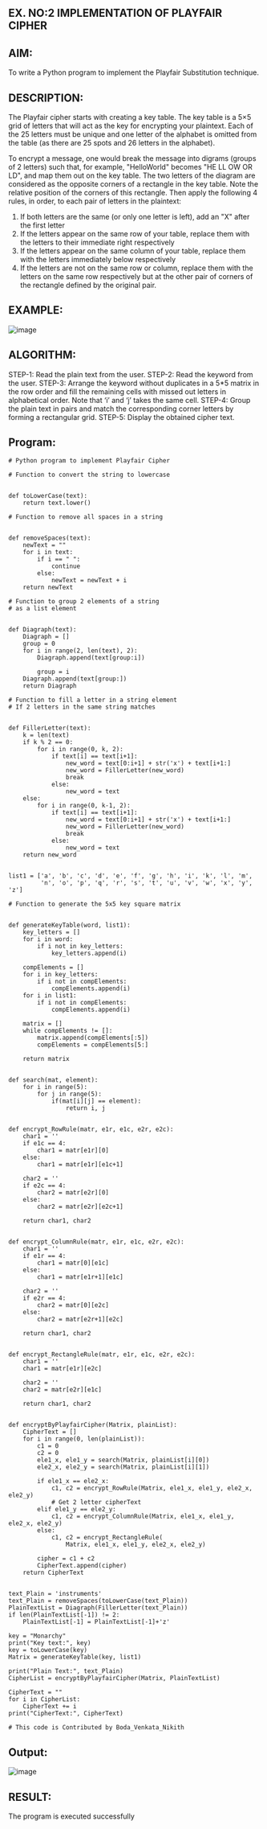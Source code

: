 ## EX. NO:2 IMPLEMENTATION OF PLAYFAIR CIPHER

 
## AIM:
To write a Python program to implement the Playfair Substitution technique.

## DESCRIPTION:

The Playfair cipher starts with creating a key table. The key table is a 5×5 grid of letters that will act as the key for encrypting your plaintext. Each of the 25 letters must be unique and one letter of the alphabet is omitted from the table (as there are 25 spots and 26 letters in the alphabet).

To encrypt a message, one would break the message into digrams (groups of 2 letters) such that, for example, "HelloWorld" becomes "HE LL OW OR LD", and map them out on the key table. The two letters of the diagram are considered as the opposite corners of a rectangle in the key table. Note the relative position of the corners of this rectangle. Then apply the following 4 rules, in order, to each pair of letters in the plaintext:
1.	If both letters are the same (or only one letter is left), add an "X" after the first letter
2.	If the letters appear on the same row of your table, replace them with the letters to their immediate right respectively
3.	If the letters appear on the same column of your table, replace them with the letters immediately below respectively
4.	If the letters are not on the same row or column, replace them with the letters on the same row respectively but at the other pair of corners of the rectangle defined by the original pair.
## EXAMPLE:
![image](https://github.com/Hemamanigandan/EX-NO-2-/assets/149653568/e6858d4f-b122-42ba-acdb-db18ec2e9675)

 

## ALGORITHM:

STEP-1: Read the plain text from the user.
STEP-2: Read the keyword from the user.
STEP-3: Arrange the keyword without duplicates in a 5*5 matrix in the row order and fill the remaining cells with missed out letters in alphabetical order. Note that ‘i’ and ‘j’ takes the same cell.
STEP-4: Group the plain text in pairs and match the corresponding corner letters by forming a rectangular grid.
STEP-5: Display the obtained cipher text.




## Program:
~~~
# Python program to implement Playfair Cipher

# Function to convert the string to lowercase


def toLowerCase(text):
    return text.lower()

# Function to remove all spaces in a string


def removeSpaces(text):
    newText = ""
    for i in text:
        if i == " ":
            continue
        else:
            newText = newText + i
    return newText

# Function to group 2 elements of a string
# as a list element


def Diagraph(text):
    Diagraph = []
    group = 0
    for i in range(2, len(text), 2):
        Diagraph.append(text[group:i])

        group = i
    Diagraph.append(text[group:])
    return Diagraph

# Function to fill a letter in a string element
# If 2 letters in the same string matches


def FillerLetter(text):
    k = len(text)
    if k % 2 == 0:
        for i in range(0, k, 2):
            if text[i] == text[i+1]:
                new_word = text[0:i+1] + str('x') + text[i+1:]
                new_word = FillerLetter(new_word)
                break
            else:
                new_word = text
    else:
        for i in range(0, k-1, 2):
            if text[i] == text[i+1]:
                new_word = text[0:i+1] + str('x') + text[i+1:]
                new_word = FillerLetter(new_word)
                break
            else:
                new_word = text
    return new_word


list1 = ['a', 'b', 'c', 'd', 'e', 'f', 'g', 'h', 'i', 'k', 'l', 'm',
         'n', 'o', 'p', 'q', 'r', 's', 't', 'u', 'v', 'w', 'x', 'y', 'z']

# Function to generate the 5x5 key square matrix


def generateKeyTable(word, list1):
    key_letters = []
    for i in word:
        if i not in key_letters:
            key_letters.append(i)

    compElements = []
    for i in key_letters:
        if i not in compElements:
            compElements.append(i)
    for i in list1:
        if i not in compElements:
            compElements.append(i)

    matrix = []
    while compElements != []:
        matrix.append(compElements[:5])
        compElements = compElements[5:]

    return matrix


def search(mat, element):
    for i in range(5):
        for j in range(5):
            if(mat[i][j] == element):
                return i, j


def encrypt_RowRule(matr, e1r, e1c, e2r, e2c):
    char1 = ''
    if e1c == 4:
        char1 = matr[e1r][0]
    else:
        char1 = matr[e1r][e1c+1]

    char2 = ''
    if e2c == 4:
        char2 = matr[e2r][0]
    else:
        char2 = matr[e2r][e2c+1]

    return char1, char2


def encrypt_ColumnRule(matr, e1r, e1c, e2r, e2c):
    char1 = ''
    if e1r == 4:
        char1 = matr[0][e1c]
    else:
        char1 = matr[e1r+1][e1c]

    char2 = ''
    if e2r == 4:
        char2 = matr[0][e2c]
    else:
        char2 = matr[e2r+1][e2c]

    return char1, char2


def encrypt_RectangleRule(matr, e1r, e1c, e2r, e2c):
    char1 = ''
    char1 = matr[e1r][e2c]

    char2 = ''
    char2 = matr[e2r][e1c]

    return char1, char2


def encryptByPlayfairCipher(Matrix, plainList):
    CipherText = []
    for i in range(0, len(plainList)):
        c1 = 0
        c2 = 0
        ele1_x, ele1_y = search(Matrix, plainList[i][0])
        ele2_x, ele2_y = search(Matrix, plainList[i][1])

        if ele1_x == ele2_x:
            c1, c2 = encrypt_RowRule(Matrix, ele1_x, ele1_y, ele2_x, ele2_y)
            # Get 2 letter cipherText
        elif ele1_y == ele2_y:
            c1, c2 = encrypt_ColumnRule(Matrix, ele1_x, ele1_y, ele2_x, ele2_y)
        else:
            c1, c2 = encrypt_RectangleRule(
                Matrix, ele1_x, ele1_y, ele2_x, ele2_y)

        cipher = c1 + c2
        CipherText.append(cipher)
    return CipherText


text_Plain = 'instruments'
text_Plain = removeSpaces(toLowerCase(text_Plain))
PlainTextList = Diagraph(FillerLetter(text_Plain))
if len(PlainTextList[-1]) != 2:
    PlainTextList[-1] = PlainTextList[-1]+'z'

key = "Monarchy"
print("Key text:", key)
key = toLowerCase(key)
Matrix = generateKeyTable(key, list1)

print("Plain Text:", text_Plain)
CipherList = encryptByPlayfairCipher(Matrix, PlainTextList)

CipherText = ""
for i in CipherList:
    CipherText += i
print("CipherText:", CipherText)

# This code is Contributed by Boda_Venkata_Nikith

~~~


## Output:

![image](https://github.com/user-attachments/assets/43efda27-d5c8-43b0-8686-b599d0740fb4)

## RESULT:
The program is executed successfully
